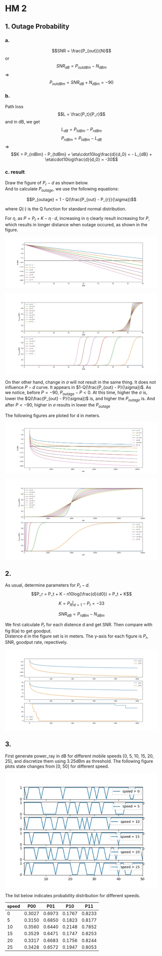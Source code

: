 # HM 2

## 1. Outage Probability
### a.
$$SNR = \frac{P_{out}}{N}$$
or
$$SNR_{dB} = P_{out dBm} - N_{dBm}$$
$\Rightarrow$
$$P_{out dBm} = SNR_{dB} + N_{dBm} = -90$$

### b. 
Path loss
$$L = \frac{P_t}{P_r}$$
and in dB, we get
$$L_{dB} = P_{tdBm} - P_{rdBm}$$
$$P_{rdBm} = P_{tdBm} - L_{dB}$$
$\Rightarrow$
$$K = P_{rdBm} - P_{tdBm} + \eta\cdot10log\frac{d}{d_0} = - L_{dB} + \eta\cdot10log\frac{d}{d_0} = -30$$

### c. result
Draw the figure of $P_r - d$ as shown below.  
And to calculate $P_{outage}$, we use the following equations:  

$$P_{outage} = 1 - Q(\frac{P_{out} - P_{r}}{\sigma})$$

where $Q(\cdot)$ is the Q function for standard normal distribution.

For $\eta$, as $P = P_t + K - \eta\cdot d$, increasing in $\eta$ clearly result increasing for $P$, which results in longer distance when outage occured, as shown in the figure. 

<p align="center">
<img src="./Q1_result3.jpg">
</p>
<p align="center">
<img src="./Q1_result4.jpg">
</p> 

On ther other hand, change in $\sigma$ will not result in the same thing. It does not influence $P-d$ curve. It appears in $1-Q(\frac{P_{out} - P}{\sigma})$. As we notice, before $P=-90$, $P_{outage} - P < 0$. At this time, higher the $\sigma$ is, lower the $Q(\frac{P_{out} - P}{\sigma})$ is, and higher the $P_{outage}$ is. And after $P < -90$, higher in $\sigma$ results in lower the $P_{outage}$

The following figures are ploted for d in meters.
<p align="center">
<img src="./Q1_result1.jpg">
</p>
<p align="center">
<img src="./Q1_result2.jpg">
</p>

## 2. 

As usual, determine parameters for $P_r-d$.
$$P_r = P_t + K - n10log(\frac{d}{d0}) = P_t + K$$

$$K = P_R|_{d = 1} - P_t = -33$$

$$SNR_{dB} = P_{rdBm} - N_{dBm}$$

We first calculate $P_r$ for each distence d and get SNR. Then compare with fig 8(a) to get goodput.  
Distence d in the figure set is in meters. The y-axis for each figure is $P_r$, SNR, goodput rate, repectively.
<p align="center">
<img src="./Q2_result1.jpg">
</p>
<!-- <p align="center">
<img src="./Q2_result2.jpg">
</p> -->

## 3. 
First generate power_ray in dB for different mobile speeds [0, 5, 10, 15, 20, 25], and discretize them using 3.25dBm as threshold. The following figure plots state changes from [0, 50] for different speed.
<p align="center">
<img src="./Q3_result.jpg">
</p>
The list below indicates probability distribution for different speeds. 

|speed|P00|P01|P10|P11|
| --- | --- | --- | --- | --- |
|0 |0.3027|0.6973|0.1767|0.8233|
|5 |0.3150|0.6850|0.1823|0.8177|
|10 |0.3560|0.6440|0.2148|0.7852|
|15 |0.3529|0.6471|0.1747|0.8253|
|20 |0.3317|0.6683|0.1756|0.8244|
|25 |0.3428|0.6572|0.1947|0.8053|

<!-- ## 4. Appenxix: codes

### a. Q1

```
import numpy as np
import math
import matplotlib.pyplot as plt
from scipy.stats import norm


# in dBm or dB:
PT = 30
ETA = 2.5
SIGMA = 3 
NOISE = -100
D0 = 1
SNR = 10

Pout = SNR + NOISE
K = -30 + ETA *10 * math.log10(1/D0)

def Q_function(x):
    return 1 - norm.cdf(x)


def Poutage(_sigma, _p_out, _p_r):
    return 1 - Q_function((_p_out - _p_r)/_sigma)

def Pr(d, _p_t, _k, _eta, _d0):
    return _p_t + _k - _eta * 10 * math.log10(d/_d0)

def Pr_d_dB(d, _p_t, _k, _eta, _d0):
    return _p_t + _k - _eta * d

def f1():
    x_range = [1, 10000]
    x = list(np.linspace(x_range[0], x_range[1], 10000))
    x_log = [10 * math.log10(item) for item in x]
    y = [Poutage(SIGMA, Pout, Pr(item, PT, K, ETA, D0)) for item in x]

    sigmas = [1, 1.5, 2, 2.5, 3, 3.5, 4, 4.5, 5]
    y1 = [[]]*len(sigmas)
    etas = [2, 2.5, 3, 3.5, 4, 4.5, 5]
    y2 = [[]]*len(etas)
    y0 = [[]]*len(etas)

    # log
    plt.figure()
    plt.xlim(0, 40)
    for i in range(len(etas)):
        y0[i] = [Pr_d_dB(item, PT, K, etas[i], D0) for item in x_log]
        plt.plot(x_log, y0[i], label="$\eta = {}$".format(etas[i]))
    plt.hlines(-90, 0, x_range[1], linestyles="dashed")
    plt.xlabel("d/dB")
    plt.ylabel("$P_r$/dBm")
    plt.legend()
    plt.savefig("./Q1_result3.jpg")

    plt.figure(figsize=[10, 7])
    plt.subplot(2, 1, 1)
    plt.ylim(0, 1)
    plt.xlim(0, 40)
    for i in range(len(sigmas)):
        y1[i] = [Poutage(sigmas[i], Pout, Pr_d_dB(item, PT, K, ETA, D0)) for item in x_log]
        plt.plot(x_log, y1[i], label="$\sigma = {}$".format(sigmas[i]))
    plt.xlabel("d/dB")
    plt.ylabel("$P_{outage}$/dBm")
    plt.legend()

    plt.subplot(2, 1, 2)
    plt.ylim(0, 1)
    plt.xlim(0, 40)
    for i in range(len(etas)):
        y2[i] = [Poutage(SIGMA, Pout, Pr_d_dB(item, PT, K, etas[i], D0)) for item in x_log]
        plt.plot(x_log, y2[i], label="$\eta = {}$".format(etas[i]))
    plt.legend()
    plt.xlabel("d/dB")
    plt.ylabel("$P_{outage}$/dBm")
    plt.savefig("./Q1_result4.jpg")


    plt.figure()
    for i in range(len(etas)):
        y0[i] = [Pr(item, PT, K, etas[i], D0) for item in x]
        plt.plot(x, y0[i], label="$\eta = {}$".format(etas[i]))
    plt.hlines(-90, 0, x_range[1], linestyles="dashed")
    plt.legend()
    plt.xlabel("d/m")
    plt.ylabel("$P_r$/dBm")
    plt.savefig("./Q1_result1.jpg")

    plt.figure(figsize=[10, 7])
    plt.subplot(2, 1, 1)
    plt.ylim(0, 1)
    plt.xlim(0, x_range[1])

    for i in range(len(sigmas)):
        y1[i] = [Poutage(sigmas[i], Pout, Pr(item, PT, K, ETA, D0)) for item in x]
        plt.plot(x, y1[i], label="$\sigma = {}$".format(sigmas[i]))
    plt.legend()
    plt.xlabel("d/m")
    plt.ylabel("$P_{outage}$/dBm")


    plt.subplot(2, 1, 2)
    plt.ylim(0, 1)
    plt.xlim(0, x_range[1])

    for i in range(len(etas)):
        y2[i] = [Poutage(SIGMA, Pout, Pr(item, PT, K, etas[i], D0)) for item in x]
        plt.plot(x, y2[i], label="$\eta = {}$".format(etas[i]))
    plt.legend()
    plt.xlabel("d/m")
    plt.ylabel("$P_{outage}$/dBm")
    plt.savefig("./Q1_result2.jpg")

    pass

def f2():
    
    pass

if __name__ == "__main__":
    f1()
    pass
```

### b. Q2
```
import numpy as np
import math
import matplotlib.pyplot as plt
from scipy.stats import norm

PT = 23
N = -90
D0 = 1
K = -10 - PT

def cal_pr(d, _pt, _k, _eta, _d0):
    return _pt + _k - _eta * 10 * math.log10(d/_d0)

def cal_pr_d_in_dB(d, _pt, _k, _eta, _d0):
    return _pt + _k - _eta * (d - 10 * math.log10(_d0))

def cal_SNR(_pr, _n):
    return _pr - _n

def cal_goodput(_snr):
    if _snr < 2.5:
        return 0
    elif _snr < 6:
        return 6
    elif _snr < 8:
        return 11
    elif _snr < 9:
        return 16
    elif _snr < 16:
        return 20
    elif _snr < 21:
        return 28
    elif _snr < 22:
        return 34
    else:
        return 37


def f2():
    etas = [2, 4]
    x = list(np.linspace(1, 1000, 1000))
    x_log = [10 * math.log10(d) for d in x]
    pr = [None] * len(etas)
    SNR = pr[:]
    goodput = pr[:]

    plt.figure(figsize=[10, 8])
    sub1 = plt.subplot(3, 1, 1)
    sub2 = plt.subplot(3, 1, 2)
    sub3 = plt.subplot(3, 1, 3)
    for i in range(len(etas)):
        pr[i] = [cal_pr(d, PT, K, etas[i], D0) for d in x]
        sub1.plot(x, pr[i], label="$\eta$={}".format(etas[i]))

        SNR[i] = [cal_SNR(p, N) for p in pr[i]]
        sub2.plot(x, SNR[i], label="$\eta$={}".format(etas[i]))

        goodput[i] = [cal_goodput(snr) for snr in SNR[i]]
        sub3.plot(x, goodput[i], label="$\eta$={}".format(etas[i]))
    pass
    sub1.ylim = [-130, 0]
    sub1.legend()
    sub2.ylim = [-30, 80]
    sub2.legend()
    sub3.legend()
    plt.savefig("./Q2_result1.jpg")

    plt.figure(figsize=[10, 8])
    sub1 = plt.subplot(3, 1, 1)
    sub2 = plt.subplot(3, 1, 2)
    sub3 = plt.subplot(3, 1, 3)
    for i in range(len(etas)):
        pr[i] = [cal_pr_d_in_dB(d, PT, K, etas[i], D0) for d in x_log]
        sub1.plot(x_log, pr[i], label="$\eta$={}".format(etas[i]))

        SNR[i] = [cal_SNR(p, N) for p in pr[i]]
        sub2.plot(x_log, SNR[i], label="$\eta$={}".format(etas[i]))

        goodput[i] = [cal_goodput(snr) for snr in SNR[i]]
        sub3.plot(x_log, goodput[i], label="$\eta$={}".format(etas[i]))
    pass
    sub1.ylim = [-130, 0]
    sub1.legend()
    sub2.ylim = [-30, 80]
    sub2.legend()
    sub3.legend()
    plt.savefig("./Q2_result2.jpg")


if __name__ == "__main__":
    f2()
    pass
```
### c. Q3

```
import numpy as np
import math
import matplotlib.pyplot as plt
from scipy.stats import norm
import csv


def cal_mc1(ls):
    # p00 p01 p10 p11
    p = [0] * 4 
    nums = [0, 0]
    for i in range(len(ls) - 1):
        if ls[i] == 0:
            nums[0] += 1
            if ls[i+1] == 0:
                p[0] += 1
            else:
                p[1] += 1
        else:
            nums[1] += 1
            if ls[i+1] == 0:
                p[2] += 1
            else:
                p[3] += 1
    p[0] /= nums[0]
    p[1] /= nums[0]
    p[2] /= nums[1]
    p[3] /= nums[1]
    return p

def f3():
    speeds = [0, 5, 10, 15, 20, 25]
    powers = [[]] * len(speeds)
    states = powers[:]
    ps = states[:]
    x = list(np.linspace(1, 2000, 2000))

    plt.figure()
    for i in range(len(speeds)):
        with open("./Q3_{}.csv".format(speeds[i])) as f:
            reader = csv.reader(f, delimiter=",")
            for row in reader:
                powers[i] = row
        f.close()
        states[i] = [sep(float(x)) for x in powers[i]]
        ps[i] = cal_mc1(states[i])

        plt.subplot(len(speeds), 1, i+1)
        plt.plot(x, states[i], label="speed = {}".format(speeds[i]))
        plt.legend()
        plt.xlim(1, 50)
    plt.savefig("./Q3_result.jpg")
    with open("./Q3_result.csv", "w") as f:
        writer = csv.writer(f)
        writer.writerow(["Speed", "P00", "P01", "P10", "P11"])
        for i in range(len(speeds)):
            writer.writerow([str(speeds[i])] + [ str(ps[i][x]) for x in range(4)])
    f.close()
    with open("./Q3_result_table.csv", "w") as f:
        writer = csv.writer(f)
        for i in range(len(speeds)):
            writer.writerow(["|{0}|{1:.4f}|{2:.4f}|{3:.4f}|{4:.4f}|".format(speeds[i], ps[i][0], ps[i][1], ps[i][2], ps[i][3])])
    f.close()
    pass

def sep(x):
    if x >= 3.23:
        return True
    else:
        return False

if __name__ == "__main__":
    f3()
``` -->



